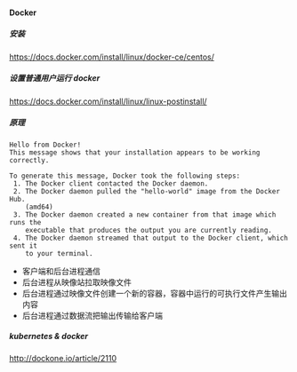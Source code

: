 #### Docker

##### 安装 

https://docs.docker.com/install/linux/docker-ce/centos/

##### 设置普通用户运行 docker

https://docs.docker.com/install/linux/linux-postinstall/

##### 原理

```shell
Hello from Docker!
This message shows that your installation appears to be working correctly.

To generate this message, Docker took the following steps:
 1. The Docker client contacted the Docker daemon.
 2. The Docker daemon pulled the "hello-world" image from the Docker Hub.
    (amd64)
 3. The Docker daemon created a new container from that image which runs the
    executable that produces the output you are currently reading.
 4. The Docker daemon streamed that output to the Docker client, which sent it
    to your terminal.
 ```

* 客户端和后台进程通信
* 后台进程从映像站拉取映像文件
* 后台进程通过映像文件创建一个新的容器，容器中运行的可执行文件产生输出内容
* 后台进程通过数据流把输出传输给客户端


##### kubernetes & docker

http://dockone.io/article/2110
